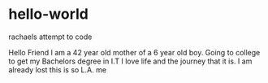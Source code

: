 # hello-world
rachaels attempt to code

Hello Friend
I am a 42 year old mother of a 6 year old boy. Going to college to get my Bachelors  degree in I.T 
I love life and the journey that it is.
I am already lost this is so L.A.  me
